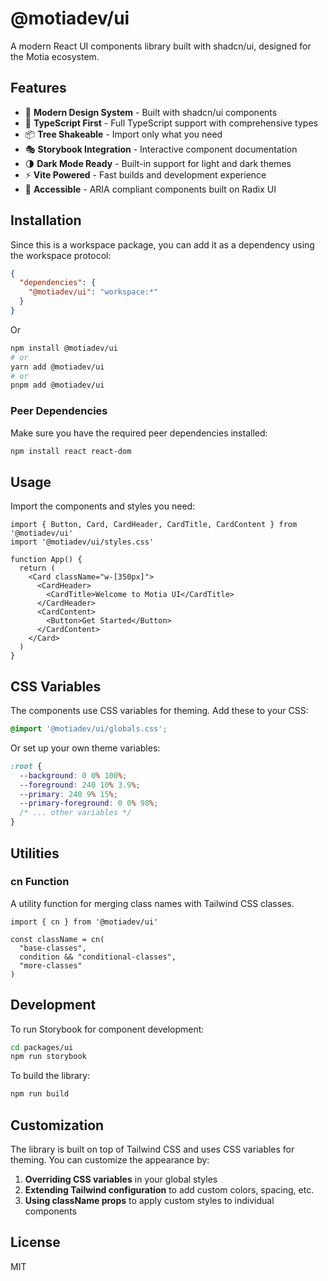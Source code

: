 # @motiadev/ui

A modern React UI components library built with shadcn/ui, designed for the Motia ecosystem.

## Features

- 🎨 **Modern Design System** - Built with shadcn/ui components
- 🚀 **TypeScript First** - Full TypeScript support with comprehensive types
- 📦 **Tree Shakeable** - Import only what you need
- 🎭 **Storybook Integration** - Interactive component documentation
- 🌗 **Dark Mode Ready** - Built-in support for light and dark themes
- ⚡ **Vite Powered** - Fast builds and development experience
- 🎯 **Accessible** - ARIA compliant components built on Radix UI

## Installation
Since this is a workspace package, you can add it as a dependency using the workspace protocol:

```json
{
  "dependencies": {
    "@motiadev/ui": "workspace:*"
  }
}
```

Or 
```bash
npm install @motiadev/ui
# or
yarn add @motiadev/ui
# or
pnpm add @motiadev/ui
```

### Peer Dependencies

Make sure you have the required peer dependencies installed:

```bash
npm install react react-dom
```

## Usage

Import the components and styles you need:

```tsx
import { Button, Card, CardHeader, CardTitle, CardContent } from '@motiadev/ui'
import '@motiadev/ui/styles.css'

function App() {
  return (
    <Card className="w-[350px]">
      <CardHeader>
        <CardTitle>Welcome to Motia UI</CardTitle>
      </CardHeader>
      <CardContent>
        <Button>Get Started</Button>
      </CardContent>
    </Card>
  )
}
```

## CSS Variables

The components use CSS variables for theming. Add these to your CSS:

```css
@import '@motiadev/ui/globals.css';
```

Or set up your own theme variables:

```css
:root {
  --background: 0 0% 100%;
  --foreground: 240 10% 3.9%;
  --primary: 240 9% 15%;
  --primary-foreground: 0 0% 98%;
  /* ... other variables */
}
```

## Utilities

### cn Function

A utility function for merging class names with Tailwind CSS classes.

```tsx
import { cn } from '@motiadev/ui'

const className = cn(
  "base-classes",
  condition && "conditional-classes",
  "more-classes"
)
```

## Development

To run Storybook for component development:

```bash
cd packages/ui
npm run storybook
```

To build the library:

```bash
npm run build
```

## Customization

The library is built on top of Tailwind CSS and uses CSS variables for theming. You can customize the appearance by:

1. **Overriding CSS variables** in your global styles
2. **Extending Tailwind configuration** to add custom colors, spacing, etc.
3. **Using className props** to apply custom styles to individual components

## License

MIT 